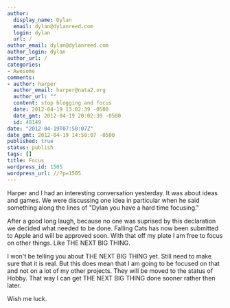 ```yaml
---
author:
  display_name: Dylan
  email: dylan@dylanreed.com
  login: dylan
  url: /
author_email: dylan@dylanreed.com
author_login: dylan
author_url: /
categories:
- Awesome
comments:
- author: harper
  author_email: harper@nata2.org
  author_url: ""
  content: stop blogging and focus
  date: 2012-04-19 13:02:39 -0500
  date_gmt: 2012-04-19 20:02:39 -0500
  id: 48149
date: "2012-04-19T07:50:07Z"
date_gmt: 2012-04-19 14:50:07 -0500
published: true
status: publish
tags: []
title: Focus
wordpress_id: 1505
wordpress_url: //?p=1505
---
```


Harper and I had an interesting conversation yesterday. It was about ideas and games. We were discussing one idea in particular when he said something along the lines of "Dylan you have a hard time focusing."

After a good long laugh, because no one was suprised by this declaration we decided what needed to be done. Falling Cats has now been submitted to Apple and will be approved soon. With that off my plate I am free to focus on other things. Like THE NEXT BIG THING.

I won't be telling you about THE NEXT BIG THING yet. Still need to make sure that it is real. But this does mean that I am going to be focused on that and not on a lot of my other projects. They will be moved to the status of Hobby. That way I can get THE NEXT BIG THING done sooner rather then later.

Wish me luck.
